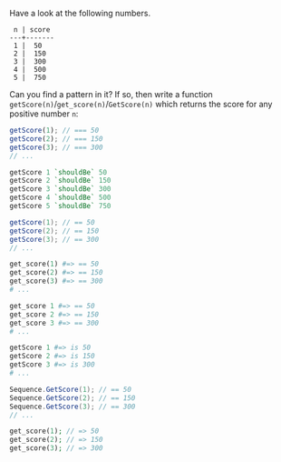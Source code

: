 Have a look at the following numbers.

```
 n | score
---+-------
 1 |  50
 2 |  150
 3 |  300
 4 |  500
 5 |  750
```

Can you find a pattern in it? If so, then write a function `getScore(n)`/`get_score(n)`/`GetScore(n)` which returns the score for any positive number `n`:

```javascript
getScore(1); // === 50
getScore(2); // === 150
getScore(3); // === 300
// ...
```
```haskell
getScore 1 `shouldBe` 50
getScore 2 `shouldBe` 150
getScore 3 `shouldBe` 300
getScore 4 `shouldBe` 500
getScore 5 `shouldBe` 750
```
```java
getScore(1); // == 50
getScore(2); // == 150
getScore(3); // == 300
// ...
```
```python
get_score(1) #=> == 50
get_score(2) #=> == 150
get_score(3) #=> == 300
# ...
```

```ruby
get_score 1 #=> == 50
get_score 2 #=> == 150
get_score 3 #=> == 300
# ...
```
```coffeescript
getScore 1 #=> is 50
getScore 2 #=> is 150
getScore 3 #=> is 300
# ...
```
```csharp
Sequence.GetScore(1); // == 50
Sequence.GetScore(2); // == 150
Sequence.GetScore(3); // == 300
// ...
```
```php
get_score(1); // => 50
get_score(2); // => 150
get_score(3); // => 300
```
